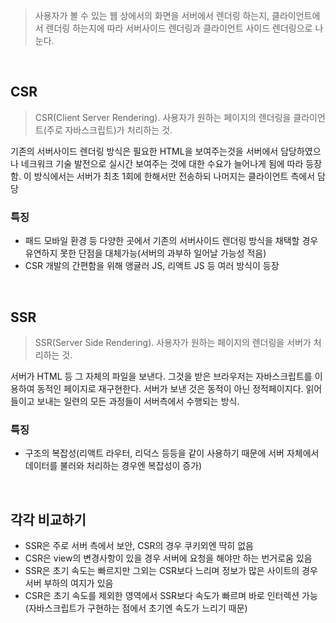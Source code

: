 > 사용자가 볼 수 있는 웹 상에서의 화면을 서버에서 렌더링 하는지, 클라이언트에서 렌더링 하는지에 따라 서버사이드 렌더링과 클라이언트 사이드 렌더링으로 나눈다.

<br />

## CSR

> CSR(Client Server Rendering). 사용자가 원하는 페이지의 렌더링을 클라이언트(주로 자바스크립트)가 처리하는 것. 

기존의 서버사이드 렌더링 방식은 필요한 HTML을 보여주는것을 서버에서 담당하였으나 네크워크 기술 발전으로 실시간 보여주는 것에 대한 수요가 늘어나게 됨에 따라 등장함. 이 방식에서는 서버가 최초 1회에 한해서만 전송하되 나머지는 클라이언트 측에서 담당

### 특징

- 패드 모바일 환경 등 다양한 곳에서 기존의 서버사이드 렌더링 방식을 채택할 경우 유연하지  못한 단점을 대체가능(서버의 과부하 일어날 가능성 적음)
- CSR 개발의 간편함을 위해 앵귤러 JS, 리액트 JS 등 여러 방식이 등장

<br />

## SSR

> SSR(Server Side Rendering). 사용자가 원하는 페이지의 렌더링을 서버가 처리하는 것.

서버가 HTML 등 그 자체의 파일을 보낸다. 그것을 받은 브라우저는 자바스크립트를 이용하여 동적인 페이지로 재구현한다. 서버가 보낸 것은 동적이 아닌 정적페이지다. 읽어들이고 보내는 일련의 모든 과정들이 서버측에서 수행되는 방식.


### 특징

- 구조의 복잡성(리액트 라우터, 리덕스 등등을 같이 사용하기 때문에 서버 자체에서 데이터를 불러와 처리하는 경우엔 복잡성이 증가)

<br />

## 각각 비교하기
- SSR은 주로 서버 측에서 보안, CSR의 경우 쿠키외엔 딱히 없음
- CSR은 view의 변경사항이 있을 경우 서버에 요청을 해야만 하는 번거로움 있음
- SSR은 초기 속도는 빠르지만 그외는 CSR보다 느리며 정보가 많은 사이트의 경우 서버 부하의 여지가 있음
- CSR은 초기 속도를 제외한 영역에서 SSR보다 속도가 빠르며 바로 인터렉션 가능(자바스크립트가 구현하는 점에서 초기엔 속도가 느리기 때문)
